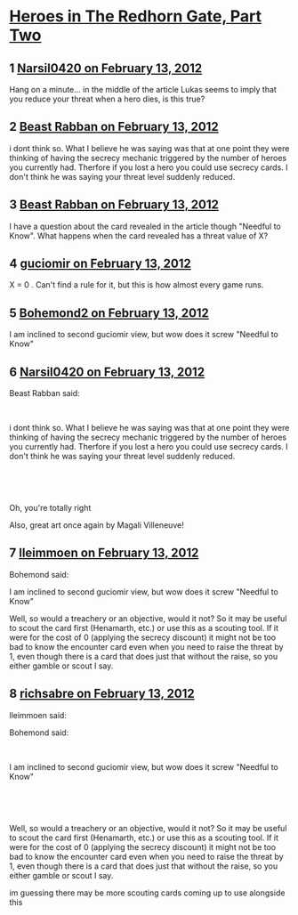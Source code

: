 # [Heroes in The Redhorn Gate, Part Two ](https://community.fantasyflightgames.com/topic/60409-heroes-in-the-redhorn-gate-part-two/)

## 1 [Narsil0420 on February 13, 2012](https://community.fantasyflightgames.com/topic/60409-heroes-in-the-redhorn-gate-part-two/?do=findComment&comment=593754)

Hang on a minute... in the middle of the article Lukas seems to imply that you reduce your threat when a hero dies, is this true?

## 2 [Beast Rabban on February 13, 2012](https://community.fantasyflightgames.com/topic/60409-heroes-in-the-redhorn-gate-part-two/?do=findComment&comment=593756)

i dont think so. What I believe he was saying was that at one point they were thinking of having the secrecy mechanic triggered by the number of heroes you currently had. Therfore if you lost a hero you could use secrecy cards. I don't think he was saying your threat level suddenly reduced.

## 3 [Beast Rabban on February 13, 2012](https://community.fantasyflightgames.com/topic/60409-heroes-in-the-redhorn-gate-part-two/?do=findComment&comment=593757)

I have a question about the card revealed in the article though "Needful to Know". What happens when the card revealed has a threat value of X?

## 4 [guciomir on February 13, 2012](https://community.fantasyflightgames.com/topic/60409-heroes-in-the-redhorn-gate-part-two/?do=findComment&comment=593764)

X = 0 . Can't find a rule for it, but this is how almost every game runs.

## 5 [Bohemond2 on February 13, 2012](https://community.fantasyflightgames.com/topic/60409-heroes-in-the-redhorn-gate-part-two/?do=findComment&comment=593768)

I am inclined to second guciomir view, but wow does it screw "Needful to Know"

## 6 [Narsil0420 on February 13, 2012](https://community.fantasyflightgames.com/topic/60409-heroes-in-the-redhorn-gate-part-two/?do=findComment&comment=593771)

Beast Rabban said:

 

i dont think so. What I believe he was saying was that at one point they were thinking of having the secrecy mechanic triggered by the number of heroes you currently had. Therfore if you lost a hero you could use secrecy cards. I don't think he was saying your threat level suddenly reduced.

 

 

Oh, you're totally right

Also, great art once again by Magali Villeneuve!

## 7 [lleimmoen on February 13, 2012](https://community.fantasyflightgames.com/topic/60409-heroes-in-the-redhorn-gate-part-two/?do=findComment&comment=593821)

Bohemond said:

I am inclined to second guciomir view, but wow does it screw "Needful to Know"



Well, so would a treachery or an objective, would it not? So it may be useful to scout the card first (Henamarth, etc.) or use this as a scouting tool. If it were for the cost of 0 (applying the secrecy discount) it might not be too bad to know the encounter card even when you need to raise the threat by 1, even though there is a card that does just that without the raise, so you either gamble or scout I say.

## 8 [richsabre on February 13, 2012](https://community.fantasyflightgames.com/topic/60409-heroes-in-the-redhorn-gate-part-two/?do=findComment&comment=593829)

lleimmoen said:

Bohemond said:

 

I am inclined to second guciomir view, but wow does it screw "Needful to Know"

 

 

Well, so would a treachery or an objective, would it not? So it may be useful to scout the card first (Henamarth, etc.) or use this as a scouting tool. If it were for the cost of 0 (applying the secrecy discount) it might not be too bad to know the encounter card even when you need to raise the threat by 1, even though there is a card that does just that without the raise, so you either gamble or scout I say.



im guessing there may be more scouting cards coming up to use alongside this

